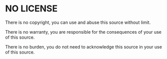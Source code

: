 NO LICENSE
==========

There is no copyright, you can use and abuse this source without limit.

There is no warranty, you are responsible for the consequences of your use of this source.

There is no burden, you do not need to acknowledge this source in your use of this source.

